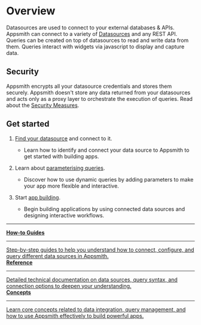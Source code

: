 # Overview

Datasources are used to connect to your external databases & APIs. Appsmith can connect to a variety of [Datasources](https://docs.appsmith.com/connect-data/reference) and any REST API. Queries can be created on top of datasources to read and write data from them. Queries interact with widgets via javascript to display and capture data.

## Security

Appsmith encrypts all your datasource credentials and stores them securely. Appsmith doesn't store any data returned from your datasources and acts only as a proxy layer to orchestrate the execution of queries. Read about the [Security Measures](https://docs.appsmith.com/product/security#security-measures-within-appsmith).

## Get started

1. [Find your datasource](https://docs.appsmith.com/connect-data/reference) and connect to it.
   - Learn how to identify and connect your data source to Appsmith to get started with building apps.

2. Learn about [parameterising queries](https://docs.appsmith.com/connect-data/concepts/dynamic-queries).
   - Discover how to use dynamic queries by adding parameters to make your app more flexible and interactive.

3. Start [app building](https://docs.appsmith.com/build-apps/overview).
   - Begin building applications by using connected data sources and designing interactive workflows.

---

<div className="containerGridSampleApp">
   <a className="containerAnchor containerColumnSampleApp columnGrid column-one" href="/connect-data/how-to-guides">
      <div className="containerHead">
         <div className="containerHeading">
            <b>How-to Guides</b>
         </div>
      </div>
      <hr className="gradient-hr" />
      <div className="containerDescription">
         Step-by-step guides to help you understand how to connect, configure, and query different data sources in Appsmith.
      </div>
   </a>

   <a className="containerAnchor containerColumnSampleApp columnGrid column-two" href="/connect-data/reference">
      <div className="containerHead">
         <div className="containerHeading">
            <b>Reference</b>
         </div>
      </div>
      <hr className="gradient-hr" />
      <div className="containerDescription">
         Detailed technical documentation on data sources, query syntax, and connection options to deepen your understanding.
      </div>
   </a>
</div>

<div className="containerGridSampleApp">
   <a className="containerAnchor containerColumnSampleApp columnGrid column-one" href="/connect-data/concepts">
      <div className="containerHead">
         <div className="containerHeading">
            <b>Concepts</b>
         </div>
      </div>
      <hr className="gradient-hr" />
      <div className="containerDescription">
         Learn core concepts related to data integration, query management, and how to use Appsmith effectively to build powerful apps.
      </div>
   </a>
</div>